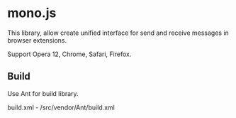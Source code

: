 mono.js
===================


This library, allow create unified interface for send and receive messages in browser extensions.

Support Opera 12, Chrome, Safari, Firefox.


Build
-------------

Use Ant for build library.

build.xml - /src/vendor/Ant/build.xml
